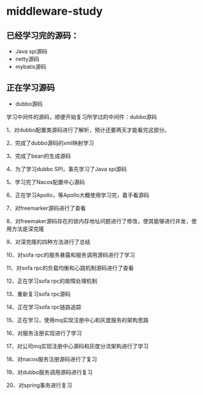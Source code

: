 # middleware-study
## 已经学习完的源码：
* Java spi源码
* netty源码
* mybatis源码
## 正在学习源码
* dubbo源码

学习中间件的源码，顺便开始复习所学过的中间件：dubbo源码

1、对dubbo配置类源码进行了解析，预计还要两天才能看完这部分。

2、完成了dubbo源码的xml映射学习

3、完成了bean的生成源码

4、为了学习dubbo SPI，事先学习了Java spi源码

5、学习完了Nacos配置中心源码

6、正在学习Apollo，等Apollo大概使用学习完，着手看源码

7、对freemarker源码进行了查看

8、对freemaker源码存在的锁内存地址问题进行了修改，使其能够进行并发，使用方法是深克隆

9、对深克隆的四种方法进行了总结

10、对sofa rpc的服务暴露和服务调用源码进行了学习

11、对sofa rpc的负载均衡和心跳机制源码进行了查看

12、正在学习sofa rpc的故障处理机制

13、重新复习sofa rpc源码

14、正在学习sofa rpc链路追踪

15、正在学习，使用mq实现注册中心和灰度服务的架构思路

16、对服务注册实现进行了学习

17、对公司mq实现注册中心源码和灰度分流架构进行了学习

18、对nacos服务注册源码进行了复习

19、对dubbo服务调用源码进行复习

20、对spring事务进行复习

